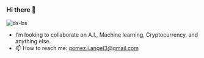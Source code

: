 ### Hi there 👋

![ds-bs](https://user-images.githubusercontent.com/68249354/100144920-24d97780-2e5d-11eb-854a-17f955f7dccd.jpg)

- I’m looking to collaborate on A.I., Machine learning, Cryptocurrency, and anything else.
- 📫 How to reach me: gomez.i.angel3@gmail.com

